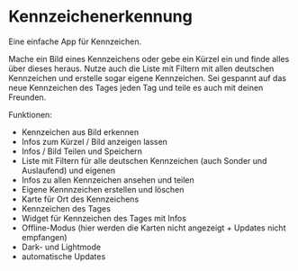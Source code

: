 # Kennzeichenerkennung
Eine einfache App für Kennzeichen.

Mache ein Bild eines Kennzeichens oder gebe ein Kürzel ein und finde alles über dieses heraus. Nutze auch die Liste mit Filtern mit allen deutschen Kennzeichen und erstelle sogar eigene Kennzeichen. Sei gespannt auf das neue Kennzeichen des Tages jeden Tag und teile es auch mit deinen Freunden.

Funktionen:
- Kennzeichen aus Bild erkennen
- Infos zum Kürzel / Bild anzeigen lassen
- Infos / Bild Teilen und Speichern
- Liste mit Filtern für alle deutschen Kennzeichen (auch Sonder und Auslaufend) und eigenen
- Infos zu allen Kennzeichen ansehen und teilen
- Eigene Kennnzeichen erstellen und löschen
- Karte für Ort des Kennzeichens
- Kennzeichen des Tages
- Widget für Kennzeichen des Tages mit Infos
- Offline-Modus (hier werden die Karten nicht angezeigt + Updates nicht empfangen)
- Dark- und Lightmode
- automatische Updates
